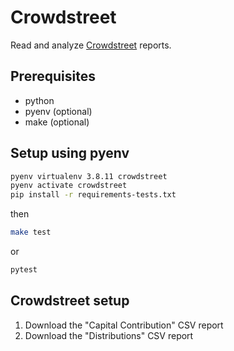 # Crowdstreet

Read and analyze [Crowdstreet](https://www.crowdstreet.com/) reports.

## Prerequisites

- python
- pyenv (optional)
- make (optional)

## Setup using pyenv

```bash
pyenv virtualenv 3.8.11 crowdstreet
pyenv activate crowdstreet
pip install -r requirements-tests.txt
```
then
```bash
make test
```
or
```bash
pytest
```

## Crowdstreet setup
1. Download the "Capital Contribution" CSV report
2. Download the "Distributions" CSV report
